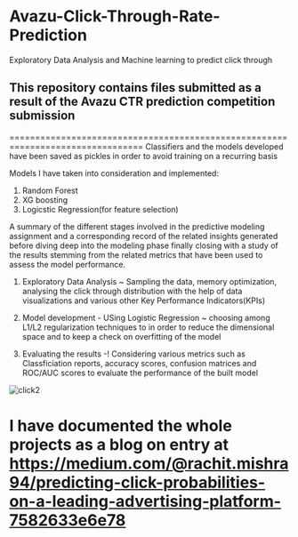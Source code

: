 # Avazu-Click-Through-Rate-Prediction
Exploratory Data Analysis and Machine learning to predict click through

## This repository contains files submitted as a result of the Avazu CTR prediction competition submission
================================================================================
Classifiers and the models developed have been saved as pickles in order to avoid training on a recurring basis

Models I have taken into consideration and implemented:
1. Random Forest
2. XG boosting
3. Logicstic Regression(for feature selection) 

A summary of the different stages involved in the predictive modeling assignment and a corresponding
record of the related insights generated before diving deep into the modeling phase finally closing with
a study of the results stemming from the related metrics that have been used to assess the model
performance.


1. Exploratory Data Analysis ~ Sampling the data, memory optimization, analysing the click through distribution with the help of data visualizations and various other Key Performance Indicators(KPIs) 

2. Model development - USing Logistic Regression ~ choosing among L1/L2 regularization techniques to in order to reduce the dimensional space and to keep a check on overfitting of the model 

3. Evaluating the results -! Considering various metrics such as Classficiation reports, accuracy scores, confusion matrices and ROC/AUC scores to evaluate the performance of the built model

 ![click2](https://user-images.githubusercontent.com/22896366/45008613-41154380-afc9-11e8-84bd-c3ae46e7a753.JPG)
 

I have documented the whole projects as a blog on entry at https://medium.com/@rachit.mishra94/predicting-click-probabilities-on-a-leading-advertising-platform-7582633e6e78
================================================================================

